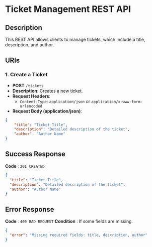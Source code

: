 # Ticket Management REST API

## Description
This REST API allows clients to manage tickets, which include a title, description, and author. 


## URIs

### 1. Create a Ticket
- **POST** `/tickets`
- **Description**: Creates a new ticket.
- **Request Headers**:
    - `Content-Type`: `application/json` or `application/x-www-form-urlencoded`
- **Request Body (application/json)**:
```json
{
    "title": "Ticket Title",
    "description": "Detailed description of the ticket",
    "author": "Author Name"
}
```
## Success Response
**Code** : `201 CREATED`
```json
{
  "title": "Ticket Title",
  "description": "Detailed description of the ticket",
  "author": "Author Name"
}
```
## Error Response
**Code** : `400 BAD REQUEST`
**Condition** : If some fields are missing.
```json
{
  "error": "Missing required fields: title, description, author"
}
```